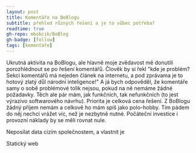 ```yaml
---
layout: post
title: Komentáře na BoBlogu
subtitle: přehled různých řešení a je to vůbec potřeba?
readtime: true
gh-repo: mbobcik/BoBlog
gh-badge: [follow]
tags: [komentáře]
---
```


Ukrutná aktivita na BoBlogu, ale hlavně moje zvědavost mě donutili porozhlédnout se po řešení komentářů.
Člověk by si řekl "kde je problém? Sekci komentářů má nejeden článek na internetu, a pod zprávama je to hotový zlatý důl národní inteligence!"
A já bych odpověděl, že komentáře samy o sobě problémové tolik nejsou, pokud na ně nemáme žádné požadavky.
Těch ale pár mám, jak funkčních, tak nefunkčních (to jest výrazivo softwarového návrhu).
Priorita je celková cena řešení. 
Z BoBlogu žádný příjem nemám a celkově ho mám spíš jako polo-hobby.
Tím pádem do něj nechci vrážet víc, než je nezbytně nutné.
Počáteční investice i provozní náklady by se měli rovnat nule. 

Neposílat data cizím společnostem, a vlastnit je

Statický web